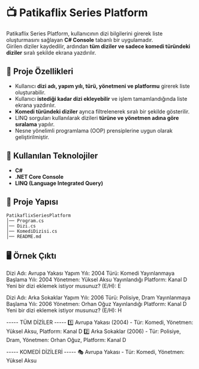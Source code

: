 # 📺 Patikaflix Series Platform

Patikaflix Series Platform, kullanıcının dizi bilgilerini girerek liste oluşturmasını sağlayan **C# Console** tabanlı bir uygulamadır.  
Girilen diziler kaydedilir, ardından **tüm diziler ve sadece komedi türündeki diziler** sıralı şekilde ekrana yazdırılır.  

## 🚀 Proje Özellikleri
- Kullanıcı **dizi adı, yapım yılı, türü, yönetmeni ve platformu** girerek liste oluşturabilir.
- Kullanıcı **istediği kadar dizi ekleyebilir** ve işlem tamamlandığında liste ekrana yazdırılır.
- **Komedi türündeki diziler** ayrıca filtrelenerek sıralı bir şekilde gösterilir.
- LINQ sorguları kullanılarak dizileri **türüne ve yönetmen adına göre sıralama** yapılır.
- Nesne yönelimli programlama (OOP) prensiplerine uygun olarak geliştirilmiştir.

## 📌 Kullanılan Teknolojiler
- **C#**  
- **.NET Core Console**  
- **LINQ (Language Integrated Query)**  

## 📂 Proje Yapısı
```plaintext
PatikaflixSeriesPlatform
│── Program.cs
│── Dizi.cs
│── KomediDizisi.cs
│── README.md
```
## 🖥️ Örnek Çıktı
Dizi Adı: Avrupa Yakası
Yapım Yılı: 2004
Türü: Komedi
Yayınlanmaya Başlama Yılı: 2004
Yönetmen: Yüksel Aksu
Yayınlandığı Platform: Kanal D
Yeni bir dizi eklemek istiyor musunuz? (E/H): E

Dizi Adı: Arka Sokaklar
Yapım Yılı: 2006
Türü: Polisiye, Dram
Yayınlanmaya Başlama Yılı: 2006
Yönetmen: Orhan Oğuz
Yayınlandığı Platform: Kanal D
Yeni bir dizi eklemek istiyor musunuz? (E/H): H

----- TÜM DİZİLER -----
1️⃣ Avrupa Yakası (2004) - Tür: Komedi, Yönetmen: Yüksel Aksu, Platform: Kanal D
2️⃣ Arka Sokaklar (2006) - Tür: Polisiye, Dram, Yönetmen: Orhan Oğuz, Platform: Kanal D

----- KOMEDİ DİZİLERİ -----
🎭 Avrupa Yakası - Tür: Komedi, Yönetmen: Yüksel Aksu

